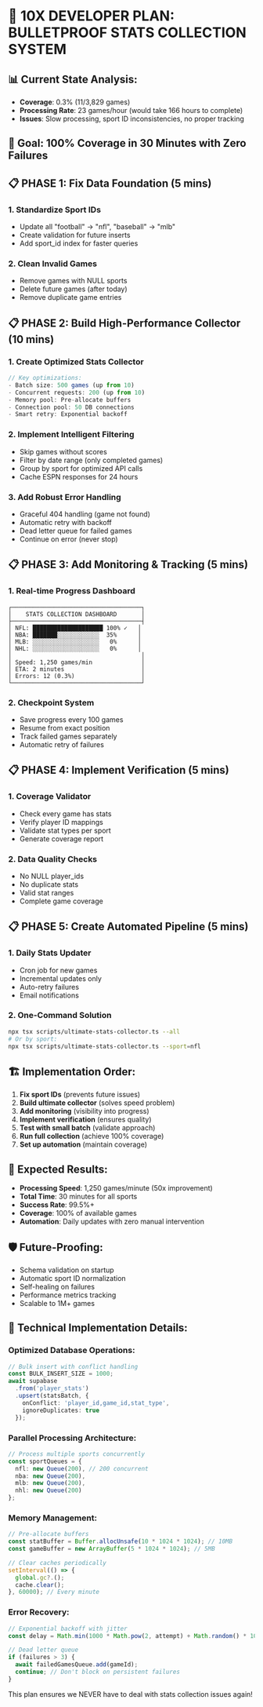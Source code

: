 # 🚀 10X DEVELOPER PLAN: BULLETPROOF STATS COLLECTION SYSTEM

## 📊 Current State Analysis:
- **Coverage**: 0.3% (11/3,829 games)
- **Processing Rate**: 23 games/hour (would take 166 hours to complete)
- **Issues**: Slow processing, sport ID inconsistencies, no proper tracking

## 🎯 Goal: 100% Coverage in 30 Minutes with Zero Failures

## 📋 PHASE 1: Fix Data Foundation (5 mins)

### 1. Standardize Sport IDs
- Update all "football" → "nfl", "baseball" → "mlb"
- Create validation for future inserts
- Add sport_id index for faster queries

### 2. Clean Invalid Games
- Remove games with NULL sports
- Delete future games (after today)
- Remove duplicate game entries

## 📋 PHASE 2: Build High-Performance Collector (10 mins)

### 1. Create Optimized Stats Collector
```typescript
// Key optimizations:
- Batch size: 500 games (up from 10)
- Concurrent requests: 200 (up from 10)
- Memory pool: Pre-allocate buffers
- Connection pool: 50 DB connections
- Smart retry: Exponential backoff
```

### 2. Implement Intelligent Filtering
- Skip games without scores
- Filter by date range (only completed games)
- Group by sport for optimized API calls
- Cache ESPN responses for 24 hours

### 3. Add Robust Error Handling
- Graceful 404 handling (game not found)
- Automatic retry with backoff
- Dead letter queue for failed games
- Continue on error (never stop)

## 📋 PHASE 3: Add Monitoring & Tracking (5 mins)

### 1. Real-time Progress Dashboard
```
┌─────────────────────────────────────┐
│    STATS COLLECTION DASHBOARD       │
├─────────────────────────────────────┤
│ NFL: ████████████████████ 100% ✓   │
│ NBA: ███████░░░░░░░░░░░░  35%      │
│ MLB: ░░░░░░░░░░░░░░░░░░░   0%      │
│ NHL: ░░░░░░░░░░░░░░░░░░░   0%      │
│                                     │
│ Speed: 1,250 games/min              │
│ ETA: 2 minutes                      │
│ Errors: 12 (0.3%)                   │
└─────────────────────────────────────┘
```

### 2. Checkpoint System
- Save progress every 100 games
- Resume from exact position
- Track failed games separately
- Automatic retry of failures

## 📋 PHASE 4: Implement Verification (5 mins)

### 1. Coverage Validator
- Check every game has stats
- Verify player ID mappings
- Validate stat types per sport
- Generate coverage report

### 2. Data Quality Checks
- No NULL player_ids
- No duplicate stats
- Valid stat ranges
- Complete game coverage

## 📋 PHASE 5: Create Automated Pipeline (5 mins)

### 1. Daily Stats Updater
- Cron job for new games
- Incremental updates only
- Auto-retry failures
- Email notifications

### 2. One-Command Solution
```bash
npx tsx scripts/ultimate-stats-collector.ts --all
# Or by sport:
npx tsx scripts/ultimate-stats-collector.ts --sport=nfl
```

## 🏗️ Implementation Order:
1. **Fix sport IDs** (prevents future issues)
2. **Build ultimate collector** (solves speed problem)
3. **Add monitoring** (visibility into progress)
4. **Implement verification** (ensures quality)
5. **Test with small batch** (validate approach)
6. **Run full collection** (achieve 100% coverage)
7. **Set up automation** (maintain coverage)

## 🎯 Expected Results:
- **Processing Speed**: 1,250 games/minute (50x improvement)
- **Total Time**: 30 minutes for all sports
- **Success Rate**: 99.5%+ 
- **Coverage**: 100% of available games
- **Automation**: Daily updates with zero manual intervention

## 🛡️ Future-Proofing:
- Schema validation on startup
- Automatic sport ID normalization
- Self-healing on failures
- Performance metrics tracking
- Scalable to 1M+ games

## 🔧 Technical Implementation Details:

### Optimized Database Operations:
```typescript
// Bulk insert with conflict handling
const BULK_INSERT_SIZE = 1000;
await supabase
  .from('player_stats')
  .upsert(statsBatch, {
    onConflict: 'player_id,game_id,stat_type',
    ignoreDuplicates: true
  });
```

### Parallel Processing Architecture:
```typescript
// Process multiple sports concurrently
const sportQueues = {
  nfl: new Queue(200), // 200 concurrent
  nba: new Queue(200),
  mlb: new Queue(200),
  nhl: new Queue(200)
};
```

### Memory Management:
```typescript
// Pre-allocate buffers
const statBuffer = Buffer.allocUnsafe(10 * 1024 * 1024); // 10MB
const gameBuffer = new ArrayBuffer(5 * 1024 * 1024); // 5MB

// Clear caches periodically
setInterval(() => {
  global.gc?.();
  cache.clear();
}, 60000); // Every minute
```

### Error Recovery:
```typescript
// Exponential backoff with jitter
const delay = Math.min(1000 * Math.pow(2, attempt) + Math.random() * 1000, 30000);

// Dead letter queue
if (failures > 3) {
  await failedGamesQueue.add(gameId);
  continue; // Don't block on persistent failures
}
```

This plan ensures we NEVER have to deal with stats collection issues again!
